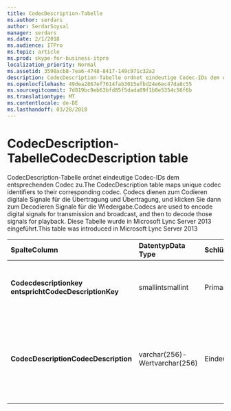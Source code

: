 ```yaml
---
title: CodecDescription-Tabelle
ms.author: serdars
author: SerdarSoysal
manager: serdars
ms.date: 2/1/2018
ms.audience: ITPro
ms.topic: article
ms.prod: skype-for-business-itpro
localization_priority: Normal
ms.assetid: 3598acb8-7ea6-4748-8417-149c971c32a2
description: CodecDescription-Tabelle ordnet eindeutige Codec-IDs dem entsprechenden Codec zu. Codecs dienen zum Codieren digitale Signale für die Übertragung und Übertragung, und klicken Sie dann zum Decodieren Signale für die Wiedergabe. Diese Tabelle wurde in Microsoft Lync Server 2013 eingeführt.
ms.openlocfilehash: 49dea2867ef7614fab3015efbd24e6ec47da8c55
ms.sourcegitcommit: 7d819bc9eb63bfd85f5dada09f1b8e5354c56f6b
ms.translationtype: MT
ms.contentlocale: de-DE
ms.lasthandoff: 03/28/2018
---
```

# <a name="codecdescription-table"></a><span data-ttu-id="94cb6-105">CodecDescription-Tabelle</span><span class="sxs-lookup"><span data-stu-id="94cb6-105">CodecDescription table</span></span>
 
<span data-ttu-id="94cb6-106">CodecDescription-Tabelle ordnet eindeutige Codec-IDs dem entsprechenden Codec zu.</span><span class="sxs-lookup"><span data-stu-id="94cb6-106">The CodecDescription table maps unique codec identifiers to their corresponding codec.</span></span> <span data-ttu-id="94cb6-107">Codecs dienen zum Codieren digitale Signale für die Übertragung und Übertragung, und klicken Sie dann zum Decodieren Signale für die Wiedergabe.</span><span class="sxs-lookup"><span data-stu-id="94cb6-107">Codecs are used to encode digital signals for transmission and broadcast, and then to decode those signals for playback.</span></span> <span data-ttu-id="94cb6-108">Diese Tabelle wurde in Microsoft Lync Server 2013 eingeführt.</span><span class="sxs-lookup"><span data-stu-id="94cb6-108">This table was introduced in Microsoft Lync Server 2013</span></span>
  
|<span data-ttu-id="94cb6-109">**Spalte**</span><span class="sxs-lookup"><span data-stu-id="94cb6-109">**Column**</span></span>|<span data-ttu-id="94cb6-110">**Datentyp**</span><span class="sxs-lookup"><span data-stu-id="94cb6-110">**Data Type**</span></span>|<span data-ttu-id="94cb6-111">**Schlüssel/Index**</span><span class="sxs-lookup"><span data-stu-id="94cb6-111">**Key/Index**</span></span>|<span data-ttu-id="94cb6-112">**Details**</span><span class="sxs-lookup"><span data-stu-id="94cb6-112">**Details**</span></span>|
|:-----|:-----|:-----|:-----|
|<span data-ttu-id="94cb6-113">**Codecdescriptionkey entspricht**</span><span class="sxs-lookup"><span data-stu-id="94cb6-113">**CodecDescriptionKey**</span></span> <br/> |<span data-ttu-id="94cb6-114">smallint</span><span class="sxs-lookup"><span data-stu-id="94cb6-114">smallint</span></span>  <br/> |<span data-ttu-id="94cb6-115">Primary</span><span class="sxs-lookup"><span data-stu-id="94cb6-115">Primary</span></span>  <br/> |<span data-ttu-id="94cb6-116">Eindeutiger Bezeichner, die dem Codec zugewiesen.</span><span class="sxs-lookup"><span data-stu-id="94cb6-116">Unique identifier assigned to the codec.</span></span>  <br/> |
|<span data-ttu-id="94cb6-117">**CodecDescription**</span><span class="sxs-lookup"><span data-stu-id="94cb6-117">**CodecDescription**</span></span> <br/> |<span data-ttu-id="94cb6-118">varchar(256)-Wert</span><span class="sxs-lookup"><span data-stu-id="94cb6-118">varchar(256)</span></span>  <br/> |<span data-ttu-id="94cb6-119">Eindeutige</span><span class="sxs-lookup"><span data-stu-id="94cb6-119">Unique</span></span>  <br/> |<span data-ttu-id="94cb6-120">Eindeutige Beschreibung des Codecs entspricht dem codecdescriptionkey entspricht.</span><span class="sxs-lookup"><span data-stu-id="94cb6-120">Unique description of the codec corresponding to the CodecDescriptionKey.</span></span>  <br/> |
   

